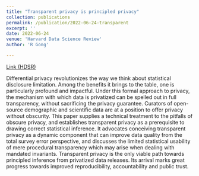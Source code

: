 ```yaml
---
title: "Transparent privacy is principled privacy"
collection: publications
permalink: /publication/2022-06-24-transparent
excerpt: ''
date: 2022-06-24
venue: 'Harvard Data Science Review'
author: 'R Gong'

---
```



[Link (HDSR)](https://hdsr.mitpress.mit.edu/pub/ld4smnnf) 

Differential privacy revolutionizes the way we think about statistical disclosure limitation. Among the benefits it brings to the table, one is particularly profound and impactful. Under this formal approach to privacy, the mechanism with which data is privatized can be spelled out in full transparency, without sacrificing the privacy guarantee. Curators of open-source demographic and scientific data are at a position to offer privacy without obscurity. This paper supplies a technical treatment to the pitfalls of obscure privacy, and establishes transparent privacy as a prerequisite to drawing correct statistical inference. It advocates conceiving transparent privacy as a dynamic component that can improve data quality from the total survey error perspective, and discusses the limited statistical usability of mere procedural transparency which may arise when dealing with mandated invariants. Transparent privacy is the only viable path towards principled inference from privatized data releases. Its arrival marks great progress towards improved reproducibility, accountability and public trust.
